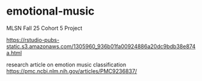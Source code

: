 # emotional-music
MLSN Fall 25 Cohort 5 Project

https://rstudio-pubs-static.s3.amazonaws.com/1305960_936b01fa00924886a20dc9bdb38e874a.html


research article on emotion music classification 
https://pmc.ncbi.nlm.nih.gov/articles/PMC9236837/ 
